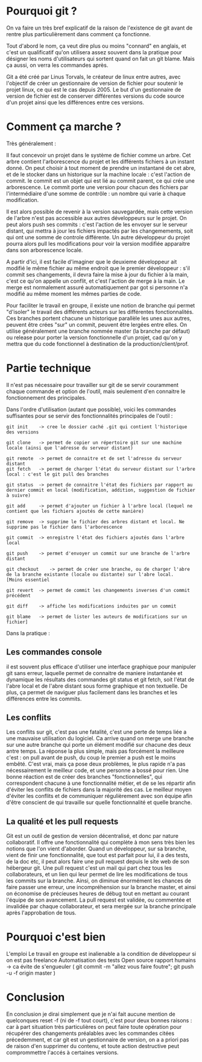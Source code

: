 # Pourquoi git ? 

On va faire un très bref explicatif de la raison de l'existence de git avant de rentre plus particulièrement dans comment ça fonctionne.

Tout d'abord le nom, ça veut dire plus ou moins "connard" en anglais, et c'est un qualificatif qu'on utilisera assez souvent dans la pratique pour désigner les noms d'utilisateurs qui sortent quand on fait un git blame. Mais ça aussi, on verra les commandes après.

Git a été créé par Linus Torvals, le créateur de linux entre autres, avec l'objectif de créer un gestionnaire de version de fichier pour soutenir le projet linux, ce qui est le cas depuis 2005.
Le but d'un gestionnaire de version de fichier est de conserver différentes versions du code source d'un projet ainsi que les différences entre ces versions.

# Comment ça marche ?
Très généralement : 

Il faut concevoir un projet dans le système de fichier comme un arbre. Cet arbre contient l'arborescence du projet et les différents fichiers à un instant donné. On peut choisir à tout moment de prendre un instantané de cet abre, et de le stocker dans un historique sur la machine locale : c'est l'action de commit. le commit est un objet qui est lié au commit parent, ce qui crée une arborescence. Le commit porte une version pour chacun des fichiers par l'intermédiaire d'une somme de contrôle : un nombre qui varie à chaque modification.

Il est alors possible de revenir à la version sauvegardée, mais cette version de l'arbre n'est pas accessible aux autres développeurs sur le projet. 
On peut alors push ses commits : c'est l'action de les envoyer sur le serveur distant, qui mettra à jour les fichiers impactés par les changemements, soit qui ont une somme de controle différente.
Un autre développeur du projet pourra alors pull les modifications pour voir la version modifiée apparaitre dans son arborescence locale.

A partir d'ici, il est facile d'imaginer que le deuxieme développeur ait modifié le même fichier au même endroit que le premier développeur : s'il commit ses changements, il devra faire la mise à jour du fichier à la main, c'est ce qu'on appelle un conflit, et c'est l'action de merge à la main. Le merge est normalement assuré automatiquement par got si personne n'a modifié au même moment les mêmes parties de code.

Pour faciliter le travail en groupe, il existe une notion de branche qui permet "d'isoler" le travail des différents acteurs sur les différentes fonctionnalités.
Ces branches portent chacune un historique parallèle les unes aux autres, peuvent être crées "sur" un commit, peuvent être lergées entre elles.
On utilise généralement une branche nommée master (la branche par défaut) ou release pour porter la version fonctionnelle d'un projet, cad qu'on y mettra que du code fonctionnel à destination de la production/client/prof.

# Partie technique

Il n'est pas nécessaire pour travailler sur git de se servir couramment chaque commande et option de l'outil, mais seulement d'en connaitre le fonctionnement des principales.

Dans l'ordre d'utilisation (autant que possible), voici les commandes suffisantes pour se servir des fonctionnalités principales de l'outil :

```
git init 	-> cree le dossier caché .git qui contient l'historique des versions

git clone	-> permet de copier un répertoire git sur une machine locale (ainsi que l'adresse du serveur distant)

git remote 	-> permet de connaitre et de set l'adresse du serveur distant
git fetch	-> permet de charger l'état du serveur distant sur l'arbre local : c'est le git pull des branches

git status	-> permet de connaitre l'état des fichiers par rapport au dernier commit en local (modification, addition, suggestion de fichier à suivre)

git add		-> permet d'ajouter un fichier à l'arbre local (lequel ne contient que les fichiers ajoutés de cette manière)

git remove	-> supprime le fichier des arbres distant et local. Ne supprime pas le fichier dans l'arborescence

git commit 	-> enregistre l'état des fichiers ajoutés dans l'arbre local

git push 	-> permet d'envoyer un commit sur une branche de l'arbre distant

git checkout 	-> permet de créer une branche, ou de charger l'abre de la branche existante (locale ou distante) sur l'abre local.
[Moins essentiel

git revert 	-> permet de commit les changements inverses d'un commit précédent

git diff 	-> affiche les modifications induites par un commit

git blame 	-> permet de lister les auteurs de modifications sur un fichier]

```

Dans la pratique :

## Les commandes console 

 il est souvent plus efficace d'utiliser une interface graphique pour manipuler git sans erreur, laquelle permet de connaitre de maniere instantanée et dynamique les résultats des commandes git status et git fetch, soit l'état de l'abre local et de l'abre distant sous forme graphique et non textuelle. De plus, ça permet de naviguer plus facilement dans les branches et les différences entre les commits. 

## Les conflits

Les conflits sur git, c'est pas une fatalité, c'est une perte de temps liée a une mauvaise utilisation du logiciel. Ca arrive quand on merge une branche sur une autre branche qui porte un élément modifié sur chacune des deux antre temps. La réponse la plus simple, mais pas forcément la meilleure c'est : on pull avant de push, du coup le premier a push est le moins embêté. C'est vrai, mais ça pose deux problèmes, le plus rapide n'a pas nécessairement le meilleur code, et une personne a bossé pour rien. Une bonne réaction est de créer des branches "fonctionnelles", qui correspondent chacune à une fonctionnalité métier, et de se les répartir afin d'éviter les conflits de fichiers dans la majorité des cas. 
Le meilleur moyen d'éviter les conflits et de communiquer régulièrement avec son équipe afin d'être conscient de qui travaille sur quelle fonctionnalité et quelle branche.

## La qualité et les pull requests

Git est un outil de gestion de version décentralisé, et donc par nature collaboratif. Il offre une fonctionnalité qui complète à mon sens très bien les notions que l'on vient d'aborder.
Quand un développeur, sur sa branche, vient de finir une fonctionnalité, que tout est parfait pour lui, il a des tests, de la doc etc, il peut alors faire une pull request depuis le site web de son hébergeur git. 
Une pull request c'est un mail qui part chez tous les collaborateurs, et un lien qui leur permet de lire les modifications de tous les commits sur la branche. Ainsi, on diminue énormément les chances de faire passer une erreur, une incompréhension sur la branche master, et ainsi on économise de précieuses heures de débug tout en mettant au courant l'équipe de son avancement.
La pull request est validée, ou commentée et invalidée par chaque collaborateur, et sera mergée sur la branche principale après l'approbation de tous.

# Pourquoi c'est bien

L'emploi
Le travail en groupe est inalienable a la condition de développeur si on est pas freelance
Automatisation des tests
Open source
rapport humains -> ca évite de s'engueuler ( git commit -m "allez vous faire foutre"; git push -u -f origin master ) 

# Conclusion

En conclusion je dirai simplement que je n'ai fait aucune mention de quelconques reset -f (ni de -f tout court), c'est pour deux bonnes raisons : car à part situation très particulières on peut faire toute opération pour récupérer des changements préalables avec les commandes citées précedemment, et car git est un gestionnaire de version, on a a priori pas de raison d'en supprimer du contenu, et toute action destructive peut comprommettre l'accés à certaines versions. 
